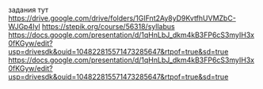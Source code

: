 задания тут https://drive.google.com/drive/folders/1GIFnt2Ay8yD9KvtfhUVMZbC-WJGp4Iyl
https://stepik.org/course/56318/syllabus
https://docs.google.com/presentation/d/1qHnLbJ_dkm4kB3FP6cS3myIH3x0fKGyw/edit?usp=drivesdk&ouid=104822815571473285647&rtpof=true&sd=true
https://docs.google.com/presentation/d/1qHnLbJ_dkm4kB3FP6cS3myIH3x0fKGyw/edit?usp=drivesdk&ouid=104822815571473285647&rtpof=true&sd=true
